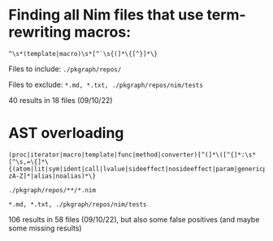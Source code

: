# Finding all Nim files that use term-rewriting macros:

```re
^\s*(template|macro)\s*[^`\s{(]*\{[^}]*\}
```

Files to include: `./pkgraph/repos/`

Files to exclude: `*.md, *.txt, ./pkgraph/repos/nim/tests`

40 results in 18 files (09/10/22)

# AST overloading

```re
(proc|iterator|macro|template|func|method|converter)[^(]*\([^{]*:\s*[^\s,=\{]*\{(atom|lit|sym|ident|call|lvalue|sideeffect|nosideeffect|param|genericparam|module|type|var|let|const|result|proc|method|iterator|converter|macro|template|field|enumfield|forvar|label|nk[a-zA-Z]*|alias|noalias)*\}
```

`./pkgraph/repos/**/*.nim`

`*.md, *.txt, ./pkgraph/repos/nim/tests`

106 results in 58 files (09/10/22), but also some false positives (and maybe some missing results)